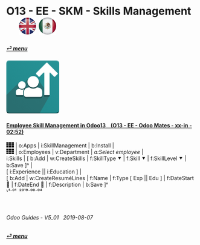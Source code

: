 # O13 - EE - SKM - Skills Management &nbsp;&nbsp;&nbsp;&nbsp; [![en-uk](/doc/img/en-uk_flag_button_small.png)](/en-uk/o13/ee/skm/en-uk-o13-ee-skm-skills-guides.md) [ ![es-mx](/doc/img/es-mx_flag_button_small.png)](/es-mx/o13/ee/skm/es-mx-o13-ee-skm-skills-guides.md)
#### [_&#x23CE; menu_](/en-uk/o13/ee/en-uk-o13-ee-guides-menu.md "Back to EE menu")  
### ![skm](/doc/img/hr_skills.png)
[ⱽ¹²³⁴⁵⁶⁷⁸⁹⁰⁻]: # (ⱽ¹²³⁴⁵⁶⁷⁸⁹⁰⁻)

#### [Employee Skill Management in Odoo13 &nbsp;&nbsp; (O13 - EE - Odoo Mates - xx-in - 02:52)](https://youtube.com/embed/E09XNr7hhYE?autoplay=1&start=0&end=0&rel=0)  
  ![apps](/doc/img/apps.png) | o:Apps | i:SkillManagement | b:Install |  
  ![apps](/doc/img/apps.png) | o:Employees | v:Department | _a:Select employee_ |  
  i:Skills | \[ b:Add | w:CreateSkills | f:SkillType &#x2BC6; | f:Skill &#x2BC6; | f:SkillLevel &#x2BC6; | b:Save \]&#x207F; |  
  \[ i:Experience || i:Education \] |  
  \[ b:Add | w:CreateResuméLines | f:Name | f:Type \[ Exp || Edu \] | f:DateStart &#x1F4C5; | f:DateEnd &#x1F4C5; | f:Description | b:Save \]&#x207F;  
  ⱽ¹⁻⁰¹ &nbsp;²⁰¹⁹⁻⁰⁸⁻⁰⁴

<br>

###### Odoo Guides - V5_01 &nbsp; 2019-08-07  
**[_&#x23CE; menu_](/en-uk/o13/ee/en-uk-o13-ee-guides-menu.md)**  
